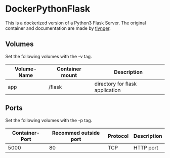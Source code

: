 # DockerPythonFlask
This is a dockerized version of a Python3 Flask Server.
The original container and documentation are made by [tiynger](https://hub.docker.com/r/tiynger/pythonflask).

## Volumes
Set the following volumes with the -v tag.

| Volume-Name | Container mount | Description                     |
| ----------- | --------------- | ------------------------------- |
| app		  | /flask			| directory for flask application |

## Ports
Set the following volumes with the -p tag.

| Container-Port | Recommed outside port | Protocol | Description |
| -------------- | --------------------- | -------- | ----------- |
| 5000		     | 80		             | TCP      | HTTP port   |
